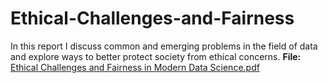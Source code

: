 # Ethical-Challenges-and-Fairness
In this report I discuss common and emerging problems in the field of data and explore ways to better protect society from ethical concerns. 
**File:** [Ethical Challenges and Fairness in Modern Data Science.pdf](Ethical%20Challenges%20and%20Fairness%20in%20Modern%20Data%20Science.pdf)

